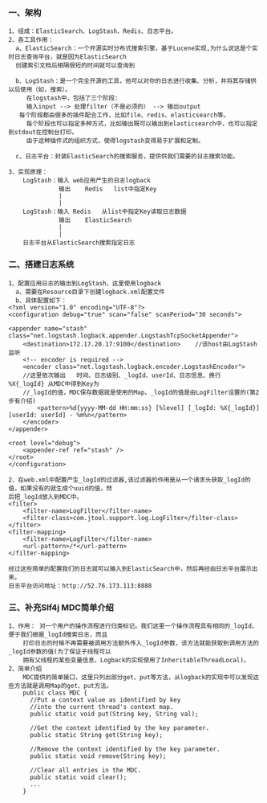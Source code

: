 ### 一、架构
    1、组成：ElasticSearch、LogStash、Redis、日志平台。
	2、各工具作用：
	  a、ElasticSearch：一个开源实时分布式搜索引擎，基于Lucene实现,为什么说这是个实时日志查询平台，就是因为ElasticSearch
	  创建索引文档后相隔很短的时间就可以查询到
	  
	  b、LogStash：是一个完全开源的工具，他可以对你的日志进行收集、分析，并将其存储供以后使用（如，搜索）。
	     在logstash中，包括了三个阶段:
 	     输入input --> 处理filter（不是必须的） --> 输出output
       每个阶段都由很多的插件配合工作，比如file、redis、elasticsearch等。
	     每个阶段也可以指定多种方式，比如输出既可以输出到elasticsearch中，也可以指定到stdout在控制台打印。
	     由于这种插件式的组织方式，使得logstash变得易于扩展和定制。
	     
	  c、日志平台：封装ElasticSearch的搜索服务，提供供我们需要的日志搜索功能。  
			
	3、实现原理：
		LogStash：输入	web应用产生的日志logback
				  输出	Redis   list中指定Key
				  |
				  |
		LogStash：输入	Redis	从list中指定Key读取日志数据  
				  输出	ElasticSearch
				  |
				  |
		日志平台从ElasticSearch搜索指定日志
		
### 二、搭建日志系统
	1、配置应用日志的输出到LogStash，这里使用logback
	  a、需要在Resource目录下创建logback.xml配置文件
	  b、具体配置如下：
	<?xml version="1.0" encoding="UTF-8"?>
	<configuration debug="true" scan="false" scanPeriod="30 seconds"> 
			
	<appender name="stash" class="net.logstash.logback.appender.LogstashTcpSocketAppender">
		<destination>172.17.20.17:9100</destination>	//该host由LogStash监听
		<!-- encoder is required -->
		<encoder class="net.logstash.logback.encoder.LogstashEncoder">
		//这里依次输出   时间、日志级别、_logId、userId、日志信息、换行    %X{_logId} 从MDC中得到Key为
		//_logId的值，MDC保存数据就是使用的Map，_logId的值是由LogFilter设置的(第2步有介绍)
		    <pattern>%d{yyyy-MM-dd HH:mm:ss} [%level] [_logId: %X{_logId}] [userId: userId] - %m%n</pattern>
		</encoder>
	</appender>

	<root level="debug">
		<appender-ref ref="stash" />
	</root>
	</configuration>
	
	2、在web.xml中配置产生_logId的过滤器,该过滤器的作用是从一个请求头获取_logId的值，如果没有的就生成个uuid的值，然
	后把_logId放入到MDC中。
	<filter>
		<filter-name>LogFilter</filter-name>
		<filter-class>com.jtool.support.log.LogFilter</filter-class>
	</filter>
	<filter-mapping>
		<filter-name>LogFilter</filter-name>
		<url-pattern>/*</url-pattern>
	</filter-mapping>
		
	经过这些简单的配置我们的日志就可以输入到ElasticSearch中，然后再经由日志平台展示出来。
	日志平台访问地址：http://52.76.173.113:8888
	
### 三、补充Slf4j MDC简单介绍
	1、作用： 对一个用户的操作流程进行归类标记。我们这里一个操作流程具有相同的_logId，便于我们根据_logId搜索日志，而且
		打印日志的时候不再需要被调用方法额外传入_logId参数，该方法就能获取到调用方法的_logId参数的值(为了保证子线程可以
		拥有父线程的某些变量信息，Logback的实现使用了InheritableThreadLocal)。
	2、简单介绍 
		MDC提供的简单接口，这里只列出部分get、put等方法，从logback的实现中可以发现这些方法就是调用Map的get、put方法。
		public class MDC {
		  //Put a context value as identified by key
		  //into the current thread's context map.
		  public static void put(String key, String val);

		  //Get the context identified by the key parameter.
		  public static String get(String key);

		  //Remove the context identified by the key parameter.
		  public static void remove(String key);

		  //Clear all entries in the MDC.
		  public static void clear();
		  ...
		}

